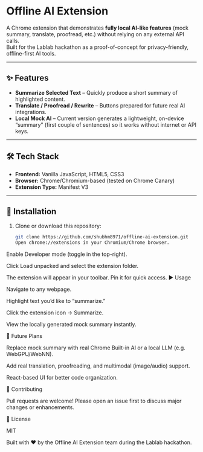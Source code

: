 # Offline AI Extension

A Chrome extension that demonstrates **fully local AI-like features** (mock summary, translate, proofread, etc.) without relying on any external API calls.  
Built for the Lablab hackathon as a proof-of-concept for privacy-friendly, offline-first AI tools.

---

## ✨ Features
- **Summarize Selected Text** – Quickly produce a short summary of highlighted content.
- **Translate / Proofread / Rewrite** – Buttons prepared for future real AI integrations.
- **Local Mock AI** – Current version generates a lightweight, on-device “summary” (first couple of sentences) so it works without internet or API keys.

---

## 🛠️ Tech Stack
- **Frontend:** Vanilla JavaScript, HTML5, CSS3  
- **Browser:** Chrome/Chromium-based (tested on Chrome Canary)  
- **Extension Type:** Manifest V3

---

## 🚀 Installation
1. Clone or download this repository:
   ```bash
   git clone https://github.com/shubhm8971/offline-ai-extension.git
   Open chrome://extensions in your Chromium/Chrome browser.

Enable Developer mode (toggle in the top-right).

Click Load unpacked and select the extension folder.

The extension will appear in your toolbar. Pin it for quick access.
▶️ Usage

Navigate to any webpage.

Highlight text you’d like to “summarize.”

Click the extension icon → Summarize.

View the locally generated mock summary instantly.

🔮 Future Plans

Replace mock summary with real Chrome Built-in AI or a local LLM (e.g. WebGPU/WebNN).

Add real translation, proofreading, and multimodal (image/audio) support.

React-based UI for better code organization.

🤝 Contributing

Pull requests are welcome!
Please open an issue first to discuss major changes or enhancements.

📄 License

MIT

Built with ❤️ by the Offline AI Extension team during the Lablab hackathon.

